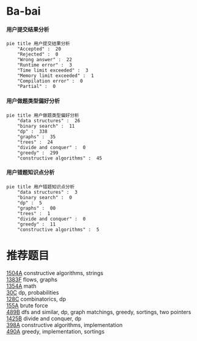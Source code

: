 # Ba-bai

<!-- tabs:start -->



#### **用户提交结果分析**

```mermaid
pie title 用户提交结果分析
    "Accepted" :  20
    "Rejected" :  0
    "Wrong answer" :  22
    "Runtime error" :  3
    "Time limit exceeded" :  3
    "Memory limit exceeded" :  1
    "Compilation error" :  0
    "Partial" :  0
```

#### **用户做题类型偏好分析**

```mermaid
pie title 用户做题类型偏好分析
    "data structures" :  26
    "binary search" :  11
    "dp" :  338
    "graphs" :  35
    "trees" :  24
    "divide and conquer" :  0
    "greedy" :  299
    "constructive algorithms" :  45
```
#### **用户错题知识点分析**

```mermaid
pie title 用户错题知识点分析
    "data structures" :  3
    "binary search" :  0
    "dp" :  5
    "graphs" :  00
    "trees" :  1
    "divide and conquer" :  0
    "greedy" :  11
    "constructive algorithms" :  5
```



<!-- tabs:end -->
# 推荐题目
[1504A](https://codeforces.com/contest/1504/problem/A)		constructive algorithms,
                        strings		  
[1383F](https://codeforces.com/contest/1383/problem/F)		flows,
                        graphs		  
[1354A](https://codeforces.com/contest/1354/problem/A)		math		  
[30C](https://codeforces.com/contest/30/problem/C)		dp,
                        probabilities		  
[128C](https://codeforces.com/contest/128/problem/C)		combinatorics,
                        dp		  
[155A](https://codeforces.com/contest/155/problem/A)		brute force		  
[489B](https://codeforces.com/contest/489/problem/B)		dfs and similar,
                        dp,
                        graph matchings,
                        greedy,
                        sortings,
                        two pointers		  
[1425B](https://codeforces.com/contest/1425/problem/B)		divide and conquer,
                        dp		  
[398A](https://codeforces.com/contest/398/problem/A)		constructive algorithms,
                        implementation		  
[490A](https://codeforces.com/contest/490/problem/A)		greedy,
                        implementation,
                        sortings		  

